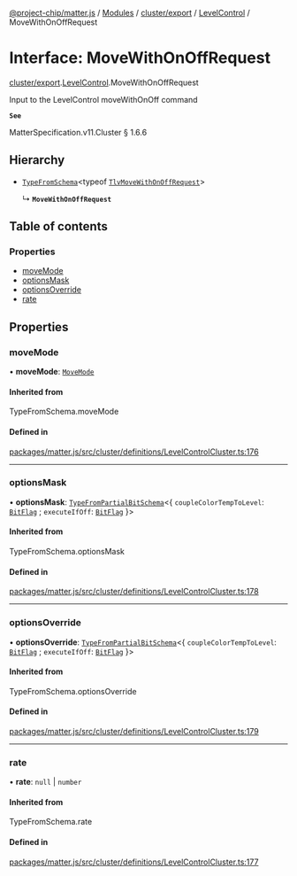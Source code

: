 [@project-chip/matter.js](../README.md) / [Modules](../modules.md) / [cluster/export](../modules/cluster_export.md) / [LevelControl](../modules/cluster_export.LevelControl.md) / MoveWithOnOffRequest

# Interface: MoveWithOnOffRequest

[cluster/export](../modules/cluster_export.md).[LevelControl](../modules/cluster_export.LevelControl.md).MoveWithOnOffRequest

Input to the LevelControl moveWithOnOff command

**`See`**

MatterSpecification.v11.Cluster § 1.6.6

## Hierarchy

- [`TypeFromSchema`](../modules/tlv_export.md#typefromschema)\<typeof [`TlvMoveWithOnOffRequest`](../modules/cluster_export.LevelControl.md#tlvmovewithonoffrequest)\>

  ↳ **`MoveWithOnOffRequest`**

## Table of contents

### Properties

- [moveMode](cluster_export.LevelControl.MoveWithOnOffRequest.md#movemode)
- [optionsMask](cluster_export.LevelControl.MoveWithOnOffRequest.md#optionsmask)
- [optionsOverride](cluster_export.LevelControl.MoveWithOnOffRequest.md#optionsoverride)
- [rate](cluster_export.LevelControl.MoveWithOnOffRequest.md#rate)

## Properties

### moveMode

• **moveMode**: [`MoveMode`](../enums/cluster_export.LevelControl.MoveMode.md)

#### Inherited from

TypeFromSchema.moveMode

#### Defined in

[packages/matter.js/src/cluster/definitions/LevelControlCluster.ts:176](https://github.com/project-chip/matter.js/blob/c0d55745d5279e16fdfaa7d2c564daa31e19c627/packages/matter.js/src/cluster/definitions/LevelControlCluster.ts#L176)

___

### optionsMask

• **optionsMask**: [`TypeFromPartialBitSchema`](../modules/schema_export.md#typefrompartialbitschema)\<\{ `coupleColorTempToLevel`: [`BitFlag`](../modules/schema_export.md#bitflag) ; `executeIfOff`: [`BitFlag`](../modules/schema_export.md#bitflag)  }\>

#### Inherited from

TypeFromSchema.optionsMask

#### Defined in

[packages/matter.js/src/cluster/definitions/LevelControlCluster.ts:178](https://github.com/project-chip/matter.js/blob/c0d55745d5279e16fdfaa7d2c564daa31e19c627/packages/matter.js/src/cluster/definitions/LevelControlCluster.ts#L178)

___

### optionsOverride

• **optionsOverride**: [`TypeFromPartialBitSchema`](../modules/schema_export.md#typefrompartialbitschema)\<\{ `coupleColorTempToLevel`: [`BitFlag`](../modules/schema_export.md#bitflag) ; `executeIfOff`: [`BitFlag`](../modules/schema_export.md#bitflag)  }\>

#### Inherited from

TypeFromSchema.optionsOverride

#### Defined in

[packages/matter.js/src/cluster/definitions/LevelControlCluster.ts:179](https://github.com/project-chip/matter.js/blob/c0d55745d5279e16fdfaa7d2c564daa31e19c627/packages/matter.js/src/cluster/definitions/LevelControlCluster.ts#L179)

___

### rate

• **rate**: ``null`` \| `number`

#### Inherited from

TypeFromSchema.rate

#### Defined in

[packages/matter.js/src/cluster/definitions/LevelControlCluster.ts:177](https://github.com/project-chip/matter.js/blob/c0d55745d5279e16fdfaa7d2c564daa31e19c627/packages/matter.js/src/cluster/definitions/LevelControlCluster.ts#L177)
